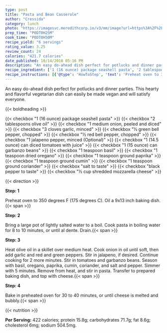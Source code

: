 ```yaml
---
type: post
title: "Pasta and Bean Casserole"
author: "Cressida"
category: lunch
photo: "https://imagesvc.meredithcorp.io/v3/mm/image?url=https%3A%2F%2Fimages.media-allrecipes.com%2Fuserphotos%2F200200.jpg"
prep_time: "P0DT0H25M"
cook_time: "P0DT0H50M"
recipe_yield: "6 servings"
rating_value: 3.25
review_count: 24
calories: "421.7 calories"
date_published: 10/14/2018 05:16 PM
description: "An easy do-ahead dish perfect for potlucks and dinner parties. This hearty and flavorful vegetarian dish can easily be made vegan and will satisfy everyone."
recipe_ingredient: ['1 (16 ounce) package seashell pasta', '2 tablespoons olive oil', '1 medium onion, peeled and diced', '3 cloves garlic, minced', '½ green bell pepper, chopped', '½ red bell pepper, chopped', '1 jalapeno pepper, minced', '1 (14.5 ounce) can diced tomatoes with juice', '1 (15 ounce) can garbanzo beans', '1 teaspoon basil', '1 teaspoon dried oregano', '1 teaspoon ground paprika', '1 teaspoon ground cumin', '1 teaspoon ground coriander', 'salt to taste', 'black pepper to taste', '½ cup shredded mozzarella cheese']
recipe_instructions: [{'@type': 'HowToStep', 'text': 'Preheat oven to 350 degrees F (175 degrees C). Oil a 9x13 inch baking dish.\n'}, {'@type': 'HowToStep', 'text': 'Bring a large pot of lightly salted water to a boil. Cook pasta in boiling water for 8 to 10 minutes, or until al dente. Drain.\n'}, {'@type': 'HowToStep', 'text': 'Heat olive oil in a skillet over medium heat. Cook onion in oil until soft, then add garlic and red and green peppers. Stir in jalapeno, if desired. Continue cooking for 2 more minutes. Stir in tomatoes and garbanzo beans. Season with basil, oregano, paprika, cumin, coriander, and salt and pepper. Simmer with 5 minutes. Remove from heat, and stir in pasta. Transfer to prepared baking dish, and top with cheese.\n'}, {'@type': 'HowToStep', 'text': 'Bake in preheated oven for 30 to 40 minutes, or until cheese is melted and bubbly.\n'}]
---
```


An easy do-ahead dish perfect for potlucks and dinner parties. This hearty and flavorful vegetarian dish can easily be made vegan and will satisfy everyone. 

{{< boldheading >}}

{{< checkbox "1 (16 ounce) package seashell pasta" >}}
{{< checkbox "2 tablespoons olive oil" >}}
{{< checkbox "1 medium onion, peeled and diced" >}}
{{< checkbox "3 cloves garlic, minced" >}}
{{< checkbox "½  green bell pepper, chopped" >}}
{{< checkbox "½  red bell pepper, chopped" >}}
{{< checkbox "1  jalapeno pepper, minced  (Optional)" >}}
{{< checkbox "1 (14.5 ounce) can diced tomatoes with juice" >}}
{{< checkbox "1 (15 ounce) can garbanzo beans" >}}
{{< checkbox "1 teaspoon basil" >}}
{{< checkbox "1 teaspoon dried oregano" >}}
{{< checkbox "1 teaspoon ground paprika" >}}
{{< checkbox "1 teaspoon ground cumin" >}}
{{< checkbox "1 teaspoon ground coriander" >}}
{{< checkbox "salt to taste" >}}
{{< checkbox "black pepper to taste" >}}
{{< checkbox "½ cup shredded mozzarella cheese" >}}


{{< direction >}}

**Step: 1**

Preheat oven to 350 degrees F (175 degrees C). Oil a 9x13 inch baking dish.{{< span >}}

**Step: 2**

Bring a large pot of lightly salted water to a boil. Cook pasta in boiling water for 8 to 10 minutes, or until al dente. Drain.{{< span >}}

**Step: 3**

Heat olive oil in a skillet over medium heat. Cook onion in oil until soft, then add garlic and red and green peppers. Stir in jalapeno, if desired. Continue cooking for 2 more minutes. Stir in tomatoes and garbanzo beans. Season with basil, oregano, paprika, cumin, coriander, and salt and pepper. Simmer with 5 minutes. Remove from heat, and stir in pasta. Transfer to prepared baking dish, and top with cheese.{{< span >}}

**Step: 4**

Bake in preheated oven for 30 to 40 minutes, or until cheese is melted and bubbly.{{< span >}}

{{< nutrition >}}

**Per Serving:** 422 calories; protein 15.8g; carbohydrates 71.7g; fat 8.6g; cholesterol 6mg; sodium 504.5mg.